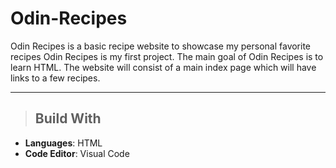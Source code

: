 # Odin-Recipes
Odin Recipes is a basic recipe website to showcase my personal favorite recipes
Odin Recipes is my first project. The main goal of Odin Recipes is to learn HTML. The website will consist of a main index page which will have links to a few recipes.




---

>## Build With
- **Languages**: HTML
- **Code Editor**: Visual Code